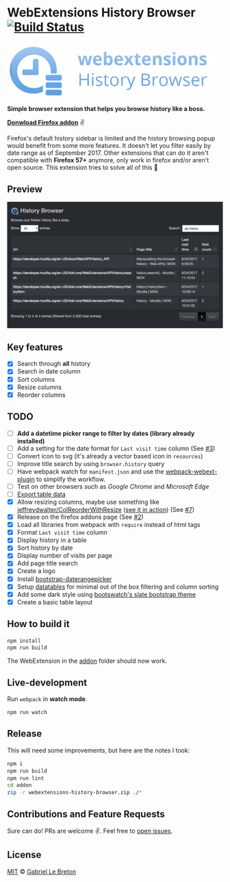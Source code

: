 # WebExtensions History Browser [![Build Status](https://travis-ci.org/GabLeRoux/webextensions-history-browser.svg?branch=master)](https://travis-ci.org/GabLeRoux/webextensions-history-browser)

![webextensions-history-browser-readme](resources/webextensions-history-browser-readme.png)

**Simple browser extension that helps you browse history like a boss.**

**[Donwload Firefox addon](https://addons.mozilla.org/en-US/firefox/addon/webextensions-history-browser/)** :v:

Firefox's default history sidebar is limited and the history browsing popup would benefit from some more features. It doesn't let you filter easily by date range as of September 2017. Other extensions that can do it aren't compatible with  **Firefox 57+** anymore, only work in firefox and/or aren't open source. This extension tries to solve all of this :rocket:

## Preview

![WebExtensions History Browser preview](resources/webextensions-history-browser-screenshot.png)

## Key features

- [x] Search through **all** history
- [x] Search in date column
- [x] Sort columns
- [x] Resize columns
- [x] Reorder columns

## TODO

- [ ] **Add a datetime picker range to filter by dates (library already installed)**
- [ ] Add a setting for the date format for `Last visit time` column (See [#3](https://github.com/GabLeRoux/webextensions-history-browser/issues/3))
- [ ] Convert icon to svg (it's already a vector based icon in `resources`)
- [ ] Improve title search by using `browser.history` query
- [ ] Have webpack watch for `manifest.json` and use the [webpack-webext-plugin](https://github.com/rpl/webpack-webext-plugin) to simplify the workflow.
- [ ] Test on other browsers such as *Google Chrome* and *Microsoft Edge*
- [ ] [Export table data](https://datatables.net/reference/button/excel)
- [x] Allow resizing columns, maybe use something like [jeffreydwalter/ColReorderWithResize](https://github.com/jeffreydwalter/ColReorderWithResize) ([see it in action](https://www.gyrocode.com/articles/jquery-datatables-column-reordering-and-resizing/)) (See [#7](https://github.com/GabLeRoux/webextensions-history-browser/issues/7))
- [x] Release on the firefox addons page (See [#2](https://github.com/GabLeRoux/webextensions-history-browser/issues/2))
- [x] Load all libraries from webpack with `require` instead of html tags
- [x] Format `Last visit time` column
- [x] Display history in a table
- [x] Sort history by date
- [x] Display number of visits per page
- [x] Add page title search
- [x] Create a logo
- [x] Install [bootstrap-daterangepicker](http://www.daterangepicker.com/)
- [x] Setup [datatables](https://datatables.net/) for minimal out of the box filtering and column sorting
- [x] Add some dark style using [bootswatch's slate bootstrap theme](https://bootswatch.com/slate/)
- [x] Create a basic table layout

## How to build it

```bash
npm install
npm run build
```

The WebExtension in the [addon](addon/) folder should now work.

## Live-development

Run `webpack` in **watch mode**. 

```bash
npm run watch
```

## Release

This will need some improvements, but here are the notes I took:

```bash
npm i
npm run build
npm run lint
cd addon
zip -r webextensions-history-browser.zip ./*
```

## Contributions and Feature Requests

Sure can do! PRs are welcome :v:. Feel free to [open issues](https://github.com/GabLeRoux/webextensions-history-browser/issues).

## License

[MIT](LICENSE.md) © [Gabriel Le Breton](https://gableroux.com)
